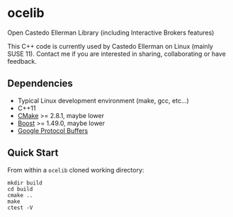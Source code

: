 ocelib
======

Open Castedo Ellerman Library (including Interactive Brokers features)

This C++ code is currently used by Castedo Ellerman on Linux (mainly SUSE 11).
Contact me if you are interested in sharing, collaborating or have feedback.

Dependencies
------------

* Typical Linux development environment (make, gcc, etc...)
* C++11
* [CMake](http://www.cmake.org) >= 2.8.1, maybe lower
* [Boost](http://www.boost.org) >= 1.49.0, maybe lower
* [Google Protocol Buffers](http://developers.google.com/protocol-buffers/)

Quick Start
-----------

From within a `ocelib` cloned working directory:

```
mkdir build
cd build
cmake ..
make
ctest -V
```


